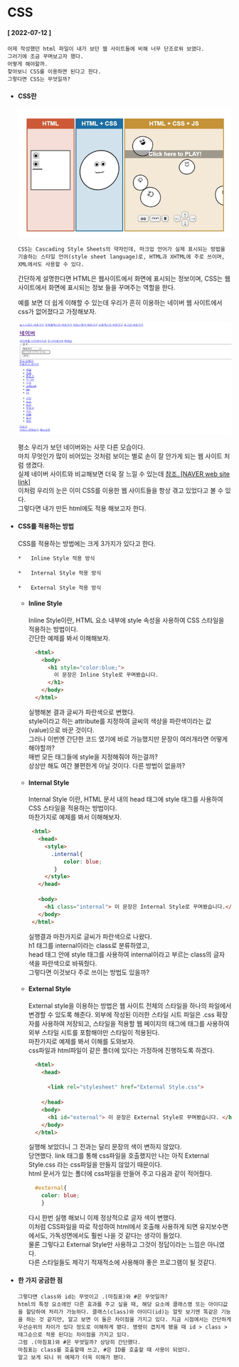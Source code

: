 # CSS  
#### [ 2022-07-12 ]  
  
    어제 작성했던 html 파일이 내가 보던 웹 사이트들에 비해 너무 단조로워 보였다.  
    그러기에 조금 꾸며보고자 했다.  
    어떻게 해야할까.  
    찾아보니 CSS를 이용하면 된다고 한다.  
    그렇다면 CSS는 무엇일까?  
      
* #### CSS란  
    
  ![image url](https://github.com/12OneTwo12/TIL/blob/main/Html/og.jpg?raw=true)
    
      CSS는 Cascading Style Sheets의 약자인데, 마크업 언어가 실제 표시되는 방법을 기술하는 스타일 언어(style sheet language)로, HTML과 XHTML에 주로 쓰이며, XML에서도 사용할 수 있다.  
  간단하게 설명한다면 HTML은 웹사이트에서 화면에 표시되는 정보이며, CSS는 웹 사이트에서 화면에 표시되는 정보 들을 꾸며주는 역할을 한다.  
    
  예를 보면 더 쉽게 이해할 수 있는데 우리가 흔히 이용하는 네이버 웹 사이트에서 css가 없어졌다고 가정해보자.  
  
  ![image url](https://github.com/12OneTwo12/TIL/blob/main/CSS/naverwithoutcss.png?raw=true)  
    
  평소 우리가 보던 네이버와는 사뭇 다른 모습이다.  
  마치 무엇인가 많이 비어있는 것처럼 보이는 별로 손이 잘 안가게 되는 웹 사이트 처럼 생겼다.  
  실제 네이버 사이트와 비교해보면 더욱 잘 느낄 수 있는데                  [참조. [NAVER web site link]](https://www.naver.com/)   
  이처럼 우리의 눈은 이미 CSS를 이용한 웹 사이트들을 항상 겪고 있었다고 볼 수 있다.  
  그렇다면 내가 만든 html에도 적용 해보고자 한다.  
      
  
* #### CSS를 적용하는 방법    
  
  CSS를 적용하는 방법에는 크게 3가지가 있다고 한다.  
    
      *   Inline Style 적용 방식  
       
      *   Internal Style 적용 방식  
        
      *   External Style 적용 방식  
  
  * #### Inline Style  
  
    
      Inline Style이란, HTML 요소 내부에 style 속성을 사용하여 CSS 스타일을 적용하는 방법이다.  
      간단한 예제를 봐서 이해해보자.  
        
      ```html
        <html>
          <body>
            <h1 style="color:blue;">
              이 문장은 Inline Style로 꾸며봤습니다.
            </h1>
          </body>
        </html>
      ```  
        
       실행해본 결과 글씨가 파란색으로 변했다.  
       style이라고 하는 attribute를 지정하여 글씨의 색상을 파란색이라는 값(value)으로 바꾼 것이다.  
       그러나 이번엔 간단한 코드 였기에 바로 가능했지만 문장이 여러개라면 어떻게 해야할까?  
       매번 모든 태그들에 style을 지정해줘야 하는걸까?  
       상상만 해도 여간 불편한게 아닐 것이다. 다른 방법이 없을까?  
       
  * #### Internal Style  
  
       Internal Style 이란, HTML 문서 내의 head 태그에 style 태그를 사용하여 CSS 스타일을 적용하는 방법이다.  
       마찬가지로 예제를 봐서 이해해보자.  
       
       ```html
        <html>
          <head>
            <style>
              .internal{
                  color: blue; 
               }
            </style>
          </head>
          
          <body>
            <h1 class="internal"> 이 문장은 Internal Style로 꾸며봤습니다.</h1>
          </body>
        </html>
       ```  
  
      실행결과 마찬가지로 글씨가 파란색으로 나왔다.  
      h1 태그를 internal이라는 class로 분류하였고,  
      head 태그 안에 style 태그를 사용하여 internal이라고 부르는 class의 글자 색을 파란색으로 바꿔줬다.  
      그렇다면 이것보다 주로 쓰이는 방법도 있을까?  
        
  * #### External Style  
   
      External style을 이용하는 방법은 웹 사이트 전체의 스타일을 하나의 파일에서 변경할 수 있도록 해준다. 외부에 작성된 이러한 스타일 시트 파일은 .css 확장자를 사용하여 저장되고, 스타일을 적용할 웹 페이지의 <head>태그에 <link>태그를 사용하여 외부 스타일 시트를 포함해야만 스타일이 적용된다.  
      마찬가지로 예제를 봐서 이해를 도와보자.  
      css파일과 html파일이 같은 폴더에 있다는 가정하에 진행하도록 하겠다.  
        
      ```html 
        <html>
          <head>
  
            <link rel="stylesheet" href="External Style.css">

          </head>
          <body>
            <h1 id="external"> 이 문장은 External Style로 꾸며봤습니다. </h1>
          </body>
        </html>
      ```  
    
      실행해 보았더니 그 전과는 달리 문장의 색이 변하지 않았다.  
      당연했다. link 태그를 통해 css파일을 호출했지만 나는 아직 External Style.css 라는 css파일을 만들지 않았기 때문이다.  
      html 문서가 있는 폴더에 css파일을 만들어 주고 다음과 같이 적어줬다.  
     
      ```css
        #external{
          color: blue;
          }
      ```  
    
      다시 한번 실행 해보니 이제 정상적으로 글자 색이 변했다.  
      이처럼 CSS파일을 따로 작성하여 html에서 호출해 사용하게 되면 유지보수면에서도, 가독성면에서도 훨씬 나을 것 같다는 생각이 들었다.  
      물론 그렇다고 External Style만 사용하고 그것이 정답이라는 느낌은 아니였다.  
      다른 스타일들도 제각기 적재적소에 사용해야 좋은 프로그램이 될 것같다.  
      
* #### 한 가지 궁금한 점  
    
      그렇다면 class와 id는 무엇이고 .(마침표)와 #은 무엇일까?  
      html의 특정 요소에만 다른 효과를 주고 싶을 때, 해당 요소에 클래스명 또는 아이디값을 할당하여 처리가 가능하다. 클래스(class)와 아이디(id)는 얼핏 보기엔 똑같은 기능을 하는 것 같지만, 알고 보면 이 둘은 차이점을 가지고 있다. 지금 시점에서는 간단하게 우선순위의 차이가 있다 정도로 이해하게 됐다. 명령이 겹치게 됐을 때 id > class > 태그순으로 적용 된다는 차이점을 가지고 있다.  
      그럼 .(마침표)와 #은 무엇일까? 상당히 간단했다.  
      마침표는 class를 호출할때 쓰고, #은 ID를 호출할 때 사용이 되었다.
      알고 보게 되니 위 예제가 더욱 이해가 됐다.  
